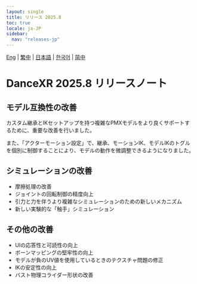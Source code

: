 ```yaml
---
layout: single
title: リリース 2025.8
toc: true
locale: ja-JP
sidebar:
  nav: "releases-jp"
---
```

[Eng](/dancexr/releases/2025.8) | [繁中](/tw/dancexr/releases/2025.8) | [日本語](/jp/dancexr/releases/2025.8) | [한국어](/kr/dancexr/releases/2025.8) | [简中](/zh/dancexr/releases/2025.8)

# DanceXR 2025.8 リリースノート

## モデル互換性の改善

カスタム継承とIKセットアップを持つ複雑なPMXモデルをより良くサポートするために、重要な改善を行いました。

また、「アクターモーション設定」で、継承、モーションIK、モデルIKのトグルを個別に制御することにより、モデルの動作を微調整できるようになりました。

## シミュレーションの改善

* 摩擦処理の改善
* ジョイントの回転制御の精度向上
* 引力と力を伴うより複雑なシミュレーションのための新しいメカニズム
* 新しい実験的な「触手」シミュレーション

## その他の改善

* UIの応答性と可読性の向上
* ボーンマッピングの堅牢性の向上
* モデルが負のUV値を使用しているときのテクスチャ問題の修正
* IKの安定性の向上
* バスト物理コライダー形状の改善